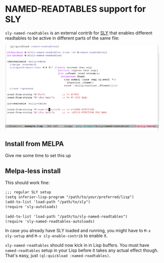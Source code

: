 # NAMED-READTABLES support for SLY

`sly-named-readtables` is an external contrib for [SLY]() that enables
different readtables to be active in different parts of the same file:

![screenshot](screenshot.png)

## Install from MELPA

Give me some time to set this up

## Melpa-less install

This should work fine:

```elisp
;;; regular SLY setup
(setq inferior-lisp-program "/path/to/your/preferred/lisp")
(add-to-list 'load-path "/path/to/sly")
(require 'sly-autoloads)

(add-to-list 'load-path "/path/to/sly-named-readtables")
(require 'sly-named-readtables-autoloads)
```

In case you already have SLY loaded and running, you might have to
`M-x sly-setup` and `M-x sly-enable-contrib` to enable it.

`sly-named-readtables` should now kick in in Lisp buffers. You must
have `named-readtables` setup in your Lisp before it takes any actual
effect though. That's easy, just `(ql:quickload :named-readtables)`.







